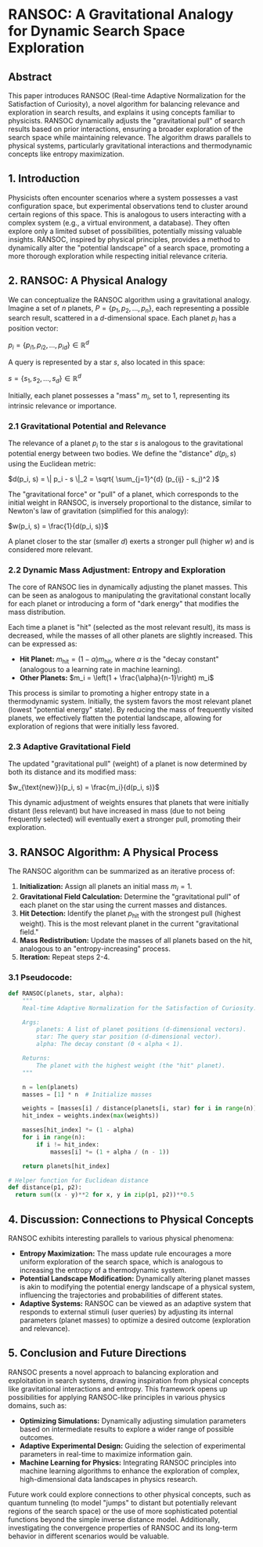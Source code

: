 # RANSOC: A Gravitational Analogy for Dynamic Search Space Exploration

## Abstract

This paper introduces RANSOC (Real-time Adaptive Normalization for the Satisfaction of Curiosity), a novel algorithm for balancing relevance and exploration in search results, and explains it using concepts familiar to physicists. RANSOC dynamically adjusts the "gravitational pull" of search results based on prior interactions, ensuring a broader exploration of the search space while maintaining relevance. The algorithm draws parallels to physical systems, particularly gravitational interactions and thermodynamic concepts like entropy maximization.

## 1. Introduction

Physicists often encounter scenarios where a system possesses a vast configuration space, but experimental observations tend to cluster around certain regions of this space. This is analogous to users interacting with a complex system (e.g., a virtual environment, a database). They often explore only a limited subset of possibilities, potentially missing valuable insights. RANSOC, inspired by physical principles, provides a method to dynamically alter the "potential landscape" of a search space, promoting a more thorough exploration while respecting initial relevance criteria.

## 2. RANSOC: A Physical Analogy

We can conceptualize the RANSOC algorithm using a gravitational analogy. Imagine a set of $n$ planets, $P = \{p_1, p_2, ..., p_n\}$, each representing a possible search result, scattered in a $d$-dimensional space. Each planet $p_i$ has a position vector:

$p_i = \{p_{i1}, p_{i2}, ..., p_{id}\} \in \mathbb{R}^d$

A query is represented by a star $s$, also located in this space:

$s = \{s_1, s_2, ..., s_d\} \in \mathbb{R}^d$

Initially, each planet possesses a "mass" $m_i$, set to 1, representing its intrinsic relevance or importance.

### 2.1 Gravitational Potential and Relevance

The relevance of a planet $p_i$ to the star $s$ is analogous to the gravitational potential energy between two bodies. We define the "distance" $d(p_i, s)$ using the Euclidean metric:

$d(p_i, s) = \| p_i - s \|_2 = \sqrt{ \sum_{j=1}^{d} (p_{ij} - s_j)^2 }$

The "gravitational force" or "pull" of a planet, which corresponds to the initial weight in RANSOC, is inversely proportional to the distance, similar to Newton's law of gravitation (simplified for this analogy):

$w(p_i, s) = \frac{1}{d(p_i, s)}$

A planet closer to the star (smaller $d$) exerts a stronger pull (higher $w$) and is considered more relevant.

### 2.2 Dynamic Mass Adjustment: Entropy and Exploration

The core of RANSOC lies in dynamically adjusting the planet masses. This can be seen as analogous to manipulating the gravitational constant locally for each planet or introducing a form of "dark energy" that modifies the mass distribution.

Each time a planet is "hit" (selected as the most relevant result), its mass is decreased, while the masses of all other planets are slightly increased. This can be expressed as:

- **Hit Planet:** $m_{\text{hit}} = (1 - \alpha) m_{\text{hit}}$, where $\alpha$ is the "decay constant" (analogous to a learning rate in machine learning).
- **Other Planets:** $m_i = \left(1 + \frac{\alpha}{n-1}\right) m_i$

This process is similar to promoting a higher entropy state in a thermodynamic system. Initially, the system favors the most relevant planet (lowest "potential energy" state). By reducing the mass of frequently visited planets, we effectively flatten the potential landscape, allowing for exploration of regions that were initially less favored.

### 2.3 Adaptive Gravitational Field

The updated "gravitational pull" (weight) of a planet is now determined by both its distance and its modified mass:

$w_{\text{new}}(p_i, s) = \frac{m_i}{d(p_i, s)}$

This dynamic adjustment of weights ensures that planets that were initially distant (less relevant) but have increased in mass (due to not being frequently selected) will eventually exert a stronger pull, promoting their exploration.

## 3. RANSOC Algorithm: A Physical Process

The RANSOC algorithm can be summarized as an iterative process of:

1. **Initialization:** Assign all planets an initial mass $m_i = 1$.
2. **Gravitational Field Calculation:** Determine the "gravitational pull" of each planet on the star using the current masses and distances.
3. **Hit Detection:** Identify the planet $p_{\text{hit}}$ with the strongest pull (highest weight). This is the most relevant planet in the current "gravitational field."
4. **Mass Redistribution:** Update the masses of all planets based on the hit, analogous to an "entropy-increasing" process.
5. **Iteration:** Repeat steps 2-4.

### 3.1 Pseudocode:
```python
def RANSOC(planets, star, alpha):
    """
    Real-time Adaptive Normalization for the Satisfaction of Curiosity.

    Args:
        planets: A list of planet positions (d-dimensional vectors).
        star: The query star position (d-dimensional vector).
        alpha: The decay constant (0 < alpha < 1).

    Returns:
        The planet with the highest weight (the "hit" planet).
    """

    n = len(planets)
    masses = [1] * n  # Initialize masses

    weights = [masses[i] / distance(planets[i, star) for i in range(n)]
    hit_index = weights.index(max(weights))

    masses[hit_index] *= (1 - alpha)
    for i in range(n):
        if i != hit_index:
            masses[i] *= (1 + alpha / (n - 1))

    return planets[hit_index]

# Helper function for Euclidean distance
def distance(p1, p2):
  return sum((x - y)**2 for x, y in zip(p1, p2))**0.5
```

## 4. Discussion: Connections to Physical Concepts

RANSOC exhibits interesting parallels to various physical phenomena:

-   **Entropy Maximization:** The mass update rule encourages a more uniform exploration of the search space, which is analogous to increasing the entropy of a thermodynamic system.
-   **Potential Landscape Modification:**  Dynamically altering planet masses is akin to modifying the potential energy landscape of a physical system, influencing the trajectories and probabilities of different states.
-   **Adaptive Systems:** RANSOC can be viewed as an adaptive system that responds to external stimuli (user queries) by adjusting its internal parameters (planet masses) to optimize a desired outcome (exploration and relevance).

## 5. Conclusion and Future Directions

RANSOC presents a novel approach to balancing exploration and exploitation in search systems, drawing inspiration from physical concepts like gravitational interactions and entropy. This framework opens up possibilities for applying RANSOC-like principles in various physics domains, such as:

-   **Optimizing Simulations:** Dynamically adjusting simulation parameters based on intermediate results to explore a wider range of possible outcomes.
-   **Adaptive Experimental Design:** Guiding the selection of experimental parameters in real-time to maximize information gain.
-   **Machine Learning for Physics:**  Integrating RANSOC principles into machine learning algorithms to enhance the exploration of complex, high-dimensional data landscapes in physics research.

Future work could explore connections to other physical concepts, such as quantum tunneling (to model "jumps" to distant but potentially relevant regions of the search space) or the use of more sophisticated potential functions beyond the simple inverse distance model. Additionally, investigating the convergence properties of RANSOC and its long-term behavior in different scenarios would be valuable.